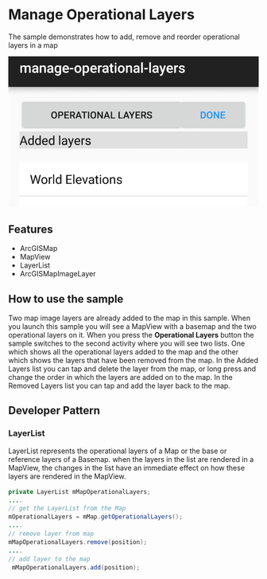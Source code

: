 # Manage Operational Layers
The sample demonstrates how to add, remove and reorder operational layers in a map

![Manage Operational Layers](manage-operational-layers.png)

## Features
* ArcGISMap
* MapView
* LayerList
* ArcGISMapImageLayer

## How to use the sample
Two map image layers are already added to the map in this sample. When you launch this sample you will see a MapView with a basemap and the two operational layers on it. When you press the **Operational Layers** button the sample switches to the second activity where you will see two lists. One which shows all the operational layers added to the map and the other which shows the layers that have been removed from the map. In the Added Layers list you can tap and delete the layer from the map, or long press and change the order in which the layers are added on to the map. In the Removed Layers list you can tap and add the layer back to the map.

## Developer Pattern
### LayerList
LayerList represents the operational layers of a Map or the base or reference layers of a Basemap. when the layers in the list are rendered in a MapView, the changes in the list have an immediate effect on how these layers are rendered in the MapView.

```java
private LayerList mMapOperationalLayers;
....
// get the LayerList from the Map
mOperationalLayers = mMap.getOperationalLayers();
....
// remove layer from map
mMapOperationalLayers.remove(position);
....
// add layer to the map
 mMapOperationalLayers.add(position);
```

